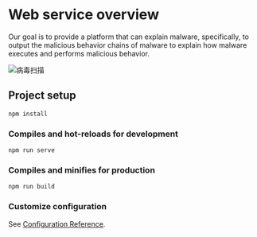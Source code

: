 # Web service overview
Our goal is to provide a platform that can explain malware, specifically, to output the malicious behavior chains of malware to explain how malware executes and performs malicious behavior.


![病毒扫描](https://github.com/X-MalChain/projects/assets/141179257/d1470dd4-e533-42cb-973f-bd406c12b272)


## Project setup
```
npm install
```

### Compiles and hot-reloads for development
```
npm run serve
```

### Compiles and minifies for production
```
npm run build
```

### Customize configuration
See [Configuration Reference](https://cli.vuejs.org/config/).
